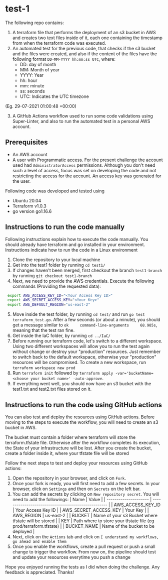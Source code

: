 # test-1
The following repo contains:
1. A terraform file that performs the deployment of an s3 bucket in AWS and creates two text files inside of it, each one containing the timestamp from when the terraform code was executed.
2. An automated test for the previous code, that checks if the s3 bucket and the files were created, and also if the content of the files have the following format `DD-MM-YYYY hh:mm:ss UTC`, where:
    * DD: day of month
    * MM: Month of year
    * YYYY: Year
    * hh: hour
    * mm: minute
    * ss: seconds
    * UTC: Indicates the UTC timezone

(Eg. 29-07-2021 01:00:48 +00:00)

3. A GitHub Actions workflow used to run some code validations using Super-Linter, and also to run the automated test in a personal AWS account.

## Prerequisites
* An AWS account
* A user with Programmatic access. For the present challenge the account used had `AdministratorAccess` permissions. Although you don't need such a level of access, focus was set on developing the code and not restricting the access for the account. An access key was generated for the user.

Following code was developed and tested using
* Ubuntu 20.04
* Terraform v1.0.3
* go version go1.16.6

## Instructions to run the code manually
Following instructions explain how to execute the code manually. You should already have terraform and go installed in your environment. Instructions indicate how to run the code in a Linux environment

1. Clone the repository to your local machine
2. Get into the test1 folder by running `cd test1/`
3. If changes haven't been merged, first checkout the branch `test1-branch` by running `git checkout test1-branch`
4. Next, we need to provide the AWS credentials. Execute the following commands (Providing the requested data):
```bash
 export AWS_ACCESS_KEY_ID="<Your Access Key ID>"
 export AWS_SECRET_ACCESS_KEY="<Your Key>"
 export AWS_DEFAULT_REGION="us-east-2"
```
5. Move inside the test folder, by running `cd test/` and run `go test terraform_test.go`. After a few seconds (or about a minute), you should get a message similar to `ok     command-line-arguments     68.985s`, meaning that the test ran fine.
6. Get inside the IaC folder, by running `cd ../IaC/`
7. Before running our terraform code, let's switch to a different workspace. Using two different workspaces will allow you to run the test again without change or destroy your "production" resources. Just remember to switch back to the default workspace, otherwise your "production" resources will be compromised. To create a new workspace, run `terraform workspace new prod`
8. Run `terraform init` followed by `terraform apply -var='bucketName=<choose your bucket name>' -auto-approve`.
9. If everything went well, you should now have an s3 bucket with the test1.txt and test2.txt files stored on it.

## Instructions to run the code using GitHub actions
You can also test and deploy the resources using GitHub actions. Before moving to the steps to execute the workflow, you will need to create an s3 bucket in AWS.

The bucket must contain a folder where terraform will store the terraform.tfstate file. Otherwise after the workflow completes its execution, the State of your infrastructure will be lost. After you create the bucket, create a folder inside it, where your tfstate file will be stored

Follow the next steps to test and deploy your resources using GitHub actions:
1. Open the repository in your browser, and click on `Fork`.
2. Once your fork is ready, you will first need to add a few secrets. In your browser, click on `Settings` and then on `Secrets` on the left bar.
3. You can add the secrets by clicking on `New repository secret`. You will need to add the followings:
| Name                  | Value                                               |
| --------------------- | --------------------------------------------------- |
| AWS_ACCESS_KEY_ID     | Your Access Key ID                                  |
| AWS_SECRET_ACCESS_KEY | Your Key                                            |
| AWS_REGION            | us-east-2                                           |
| BUCKET                | Name of your s3 Bucket where tfstate will be stored |
| KEY                   | Path where to store your tfstate file (eg prod/terraform.tfstate) |
| BUCKET_NAME           | Name of the bucket to be deployed                   |
4. Next, click on the `Actions` tab and click on `I understand my workflows, go ahead and enable them`
5. Once you enable the workflows, create a pull request or push a small change to trigger the workflow. From now on, the pipeline should test and update your resources everytime you push a change

Hope you enjoyed running the tests as I did when doing the challenge. Any feedback is appreciated. Thanks!